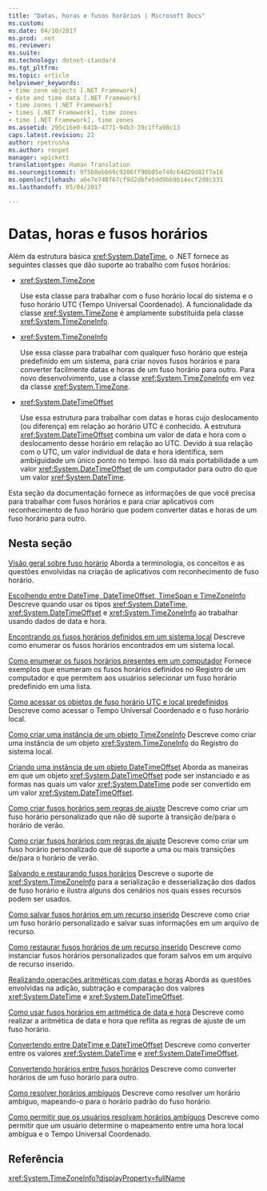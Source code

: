 ```yaml
---
title: "Datas, horas e fusos horários | Microsoft Docs"
ms.custom: 
ms.date: 04/10/2017
ms.prod: .net
ms.reviewer: 
ms.suite: 
ms.technology: dotnet-standard
ms.tgt_pltfrm: 
ms.topic: article
helpviewer_keywords:
- time zone objects [.NET Framework]
- date and time data [.NET Framework]
- time zones [.NET Framework]
- times [.NET Framework], time zones
- time [.NET Framework], time zones
ms.assetid: 295c16e0-641b-4771-94b3-39c1ffa98c13
caps.latest.revision: 22
author: rpetrusha
ms.author: ronpet
manager: wpickett
translationtype: Human Translation
ms.sourcegitcommit: 9f5b8ebb69c9206ff90b05e748c64d29d82f7a16
ms.openlocfilehash: a6e7e748f67cf9d2dbfe5dd9bb9b14ecf2d8c331
ms.lasthandoff: 05/04/2017

---
```


# <a name="dates-times-and-time-zones"></a>Datas, horas e fusos horários

Além da estrutura básica <xref:System.DateTime>, o .NET fornece as seguintes classes que dão suporte ao trabalho com fusos horários:

* <xref:System.TimeZone>

  Use esta classe para trabalhar com o fuso horário local do sistema e o fuso horário UTC (Tempo Universal Coordenado). A funcionalidade da classe <xref:System.TimeZone> é amplamente substituída pela classe <xref:System.TimeZoneInfo>.

* <xref:System.TimeZoneInfo>

  Use essa classe para trabalhar com qualquer fuso horário que esteja predefinido em um sistema, para criar novos fusos horários e para converter facilmente datas e horas de um fuso horário para outro. Para novo desenvolvimento, use a classe <xref:System.TimeZoneInfo> em vez da classe <xref:System.TimeZone>.

* <xref:System.DateTimeOffset>

  Use essa estrutura para trabalhar com datas e horas cujo deslocamento (ou diferença) em relação ao horário UTC é conhecido. A estrutura <xref:System.DateTimeOffset> combina um valor de data e hora com o deslocamento desse horário em relação ao UTC. Devido à sua relação com o UTC, um valor individual de data e hora identifica, sem ambiguidade um único ponto no tempo. Isso dá mais portabilidade a um valor <xref:System.DateTimeOffset> de um computador para outro do que um valor <xref:System.DateTime>.

Esta seção da documentação fornece as informações de que você precisa para trabalhar com fusos horários e para criar aplicativos com reconhecimento de fuso horário que podem converter datas e horas de um fuso horário para outro.

## <a name="in-this-section"></a>Nesta seção

[Visão geral sobre fuso horário](../../../docs/standard/datetime/time-zone-overview.md)
 Aborda a terminologia, os conceitos e as questões envolvidas na criação de aplicativos com reconhecimento de fuso horário.

[Escolhendo entre DateTime, DateTimeOffset, TimeSpan e TimeZoneInfo](../../../docs/standard/datetime/choosing-between-datetime.md)
 Descreve quando usar os tipos <xref:System.DateTime>, <xref:System.DateTimeOffset> e <xref:System.TimeZoneInfo> ao trabalhar usando dados de data e hora.

[Encontrando os fusos horários definidos em um sistema local](../../../docs/standard/datetime/finding-the-time-zones-on-local-system.md)
 Descreve como enumerar os fusos horários encontrados em um sistema local.

[Como enumerar os fusos horários presentes em um computador](../../../docs/standard/datetime/enumerate-time-zones.md)
 Fornece exemplos que enumeram os fusos horários definidos no Registro de um computador e que permitem aos usuários selecionar um fuso horário predefinido em uma lista.

[Como acessar os objetos de fuso horário UTC e local predefinidos](../../../docs/standard/datetime/access-utc-and-local.md)
 Descreve como acessar o Tempo Universal Coordenado e o fuso horário local.

[Como criar uma instância de um objeto TimeZoneInfo](../../../docs/standard/datetime/instantiate-time-zone-info.md)
 Descreve como criar uma instância de um objeto <xref:System.TimeZoneInfo> do Registro do sistema local.

[Criando uma instância de um objeto DateTimeOffset](../../../docs/standard/datetime/instantiating-a-datetimeoffset-object.md)
 Aborda as maneiras em que um objeto <xref:System.DateTimeOffset> pode ser instanciado e as formas nas quais um valor <xref:System.DateTime> pode ser convertido em um valor <xref:System.DateTimeOffset>.

[Como criar fusos horários sem regras de ajuste](../../../docs/standard/datetime/create-time-zones-without-adjustment-rules.md)
 Descreve como criar um fuso horário personalizado que não dê suporte à transição de/para o horário de verão.

[Como criar fusos horários com regras de ajuste](../../../docs/standard/datetime/create-time-zones-with-adjustment-rules.md)
 Descreve como criar um fuso horário personalizado que dê suporte a uma ou mais transições de/para o horário de verão.

[Salvando e restaurando fusos horários](../../../docs/standard/datetime/saving-and-restoring-time-zones.md)
 Descreve o suporte de <xref:System.TimeZoneInfo> para a serialização e desserialização dos dados de fuso horário e ilustra alguns dos cenários nos quais esses recursos podem ser usados.

[Como salvar fusos horários em um recurso inserido](../../../docs/standard/datetime/save-time-zones-to-an-embedded-resource.md)
 Descreve como criar um fuso horário personalizado e salvar suas informações em um arquivo de recurso.

[Como restaurar fusos horários de um recurso inserido](../../../docs/standard/datetime/restore-time-zones-from-an-embedded-resource.md)
 Descreve como instanciar fusos horários personalizados que foram salvos em um arquivo de recurso inserido.

[Realizando operações aritméticas com datas e horas](../../../docs/standard/datetime/performing-arithmetic-operations.md)
 Aborda as questões envolvidas na adição, subtração e comparação dos valores <xref:System.DateTime> e <xref:System.DateTimeOffset>.

[Como usar fusos horários em aritmética de data e hora](../../../docs/standard/datetime/use-time-zones-in-arithmetic.md)
 Descreve como realizar a aritmética de data e hora que reflita as regras de ajuste de um fuso horário.

[Convertendo entre DateTime e DateTimeOffset](../../../docs/standard/datetime/converting-between-datetime-and-offset.md)
 Descreve como converter entre os valores <xref:System.DateTime> e <xref:System.DateTimeOffset>.

[Convertendo horários entre fusos horários](../../../docs/standard/datetime/converting-between-time-zones.md)
 Descreve como converter horários de um fuso horário para outro.

[Como resolver horários ambíguos](../../../docs/standard/datetime/resolve-ambiguous-times.md)
 Descreve como resolver um horário ambíguo, mapeando-o para o horário padrão do fuso horário.

[Como permitir que os usuários resolvam horários ambíguos](../../../docs/standard/datetime/let-users-resolve-ambiguous-times.md)
 Descreve como permitir que um usuário determine o mapeamento entre uma hora local ambígua e o Tempo Universal Coordenado.

## <a name="reference"></a>Referência

<xref:System.TimeZoneInfo?displayProperty=fullName>
